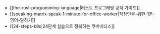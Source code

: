 - [[the-rusl-programming-language|러스트 프로그래밍 공식 가이드]]
- [[speaking-matrix-speak-1-minute-for-office-worker|직장인을-위한-1분-영어-말하기]]
- [[24-steps-k8s|24단계 실습으로 정복하는 쿠버네티스]]

